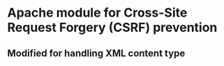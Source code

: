 # Apache module for Cross-Site Request Forgery (CSRF) prevention
## Modified for handling XML content type
